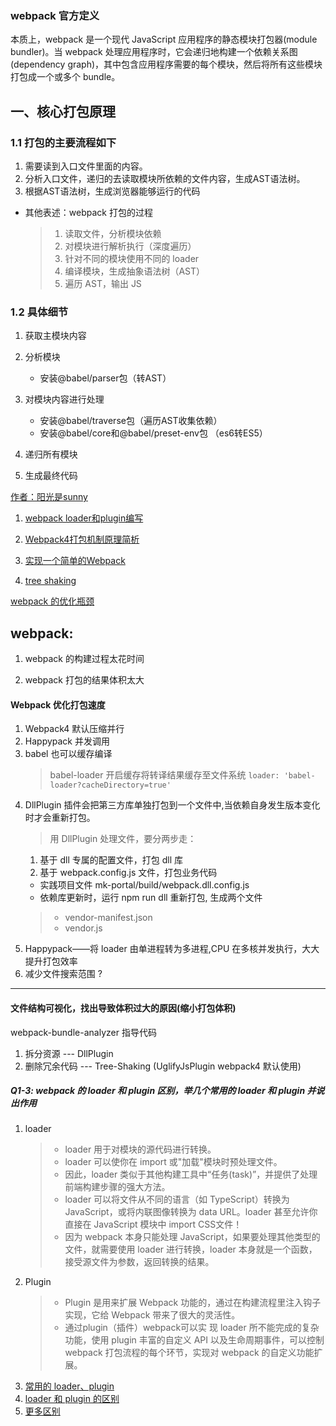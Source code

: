 ### webpack 官方定义
  本质上，webpack 是一个现代 JavaScript 应用程序的静态模块打包器(module bundler)。当 webpack 处理应用程序时，它会递归地构建一个依赖关系图(dependency graph)，其中包含应用程序需要的每个模块，然后将所有这些模块打包成一个或多个 bundle。

##  一、核心打包原理 
  ### 1.1 打包的主要流程如下
  
  1. 需要读到入口文件里面的内容。
  2. 分析入口文件，递归的去读取模块所依赖的文件内容，生成AST语法树。
  3. 根据AST语法树，生成浏览器能够运行的代码
  * 其他表述：webpack 打包的过程
    >1. 读取文件，分析模块依赖
    >2. 对模块进行解析执行（深度遍历）
    >3. 针对不同的模块使用不同的 loader
    >4. 编译模块，生成抽象语法树（AST）
    >5. 遍历 AST，输出 JS
  ### 1.2 具体细节
  
  1. 获取主模块内容
  2. 分析模块
      * 安装@babel/parser包（转AST）
  3. 对模块内容进行处理
  
      * 安装@babel/traverse包（遍历AST收集依赖）
      * 安装@babel/core和@babel/preset-env包   （es6转ES5）
  4. 递归所有模块
  5. 生成最终代码
  
  [作者：阳光是sunny](https://juejin.im/post/6854573217336541192)

1. [webpack loader和plugin编写](https://juejin.im/post/6844903689442820110)

2. [Webpack4打包机制原理简析](https://juejin.im/post/6844904007463337997)

3. [实现一个简单的Webpack](https://juejin.im/post/6844903858179670030)

4. [tree shaking](./tree-shaking.md)


[webpack 的优化瓶颈](https://juejin.im/book/6844733750048210957/section/6844733750102720526)

## webpack: 
1. webpack 的构建过程太花时间

2. webpack 打包的结果体积太大
#### Webpack 优化打包速度
1. Webpack4 默认压缩并行
2. Happypack 并发调用
3. babel 也可以缓存编译
    > babel-loader 开启缓存将转译结果缓存至文件系统
    > ```loader: 'babel-loader?cacheDirectory=true'```
4. DllPlugin 插件会把第三方库单独打包到一个文件中,当依赖自身发生版本变化时才会重新打包。
    >用 DllPlugin 处理文件，要分两步走：
    1. 基于 dll 专属的配置文件，打包 dll 库
    2. 基于 webpack.config.js 文件，打包业务代码
    - 实践项目文件 mk-portal/build/webpack.dll.config.js
    - 依赖库更新时，运行 npm run dll 重新打包, 生成两个文件
    > - vendor-manifest.json
    > - vendor.js
5. Happypack——将 loader 由单进程转为多进程,CPU 在多核并发执行，大大提升打包效率
6. 减少文件搜索范围 ?
----------
#### 文件结构可视化，找出导致体积过大的原因(缩小打包体积)
webpack-bundle-analyzer 指导代码
1. 拆分资源 --- DllPlugin
2. 删除冗余代码 --- Tree-Shaking (UglifyJsPlugin webpack4 默认使用)

##### Q1-3: webpack 的 loader 和 plugin 区别，举几个常用的 loader 和 plugin 并说出作用
1. loader
    > * loader 用于对模块的源代码进行转换。
    > * loader 可以使你在 import 或"加载"模块时预处理文件。
    > * 因此，loader 类似于其他构建工具中“任务(task)”，并提供了处理前端构建步骤的强大方法。
    > * loader 可以将文件从不同的语言（如 TypeScript）转换为 JavaScript，或将内联图像转换为 data URL。loader 甚至允许你直接在 JavaScript 模块中 import CSS文件！
    > * 因为 webpack 本身只能处理 JavaScript，如果要处理其他类型的文件，就需要使用 loader 进行转换，loader 本身就是一个函数，接受源文件为参数，返回转换的结果。
2. Plugin
    > * Plugin 是用来扩展 Webpack 功能的，通过在构建流程里注入钩子实现，它给 Webpack 带来了很大的灵活性。
     > * 通过plugin（插件）webpack可以实 现 loader 所不能完成的复杂功能，使用 plugin 丰富的自定义 API 以及生命周期事件，可以控制 webpack 打包流程的每个环节，实现对 webpack 的自定义功能扩展。
1. [常用的 loader、plugin](https://www.jianshu.com/p/b43ff1bfa813)
2. [loader 和 plugin 的区别](https://blog.csdn.net/jiang7701037/article/details/98887179)
3. [更多区别](https://zhuanlan.zhihu.com/p/77342099)
